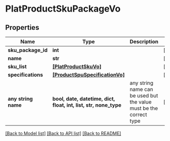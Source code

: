 # PlatProductSkuPackageVo


## Properties
Name | Type | Description | Notes
------------ | ------------- | ------------- | -------------
**sku_package_id** | **int** |  | [optional] 
**name** | **str** |  | [optional] 
**sku_list** | [**[PlatProductSkuVo]**](PlatProductSkuVo.md) |  | [optional] 
**specifications** | [**[ProductSpuSpecificationVo]**](ProductSpuSpecificationVo.md) |  | [optional] 
**any string name** | **bool, date, datetime, dict, float, int, list, str, none_type** | any string name can be used but the value must be the correct type | [optional]

[[Back to Model list]](../README.md#documentation-for-models) [[Back to API list]](../README.md#documentation-for-api-endpoints) [[Back to README]](../README.md)


